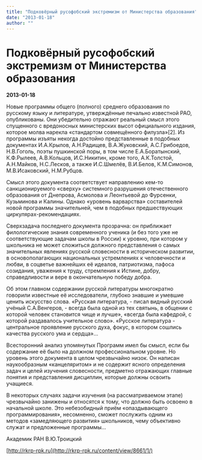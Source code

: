 ```yaml
---
title: "Подковёрный русофобский экстремизм от Министерства образования"
date: "2013-01-18"
author: ""
---
```


# Подковёрный русофобский экстремизм от Министерства образования

**2013-01-18** 

Новые программы общего (полного) среднего образования по русскому языку и литературе, утверждённые печально известной РАО, опубликованы. Они убедительно отражают реальный смысл этого спущенного с вредоносных министерских высот официального издания, которое молва нарекла «стандартом совмещённого филузла»[2]. Из программы изъяты некогда достойно представленные в подобных документах И.А.Крылов, А.Н.Радищев, В.А.Жуковский, А.С.Грибоедов, Н.В.Гоголь, поэты пушкинской поры, в том числе Е.А.Боратынский, К.Ф.Рылеев, А.В.Кольцов, И.С.Никитин, кроме того, А.К.Толстой, А.Н.Майков, Н.С.Лесков, а также И.С.Шмелёв, В.И.Белов, К.М.Симонов, М.В.Исаковский, Н.М.Рубцов.

Смысл этого документа соответствует направлению кем-то санкционируемого «сверху» системного разрушения отечественного образования от Днепрова, Асмолова и Леонтьевой до Фурсенки, Кузьминова и Калины. Однако «уровень варварства» составителей новой программы значительней, чем в подобных предшествующих циркулярах-рекомендациях.

Сверхзадача последнего документа прозрачна: он приближает филологические знания современного ученика (и без того уже не соответствующие задачам школы в России) к уровню, при котором у школьника не может сложиться должного представления о самых значительных явлениях русской словесности в историческом развитии, в основополагающих национальных устремлениях к человечности и любви, в соцветье важнейших её идеалов, патриотизма, пафоса созидания, уважения к труду, стремления к Истине, добру, справедливости и вере в окончательную победу добра.

Об этом главном содержании русской литературы многократно говорили известные её исследователи, глубоко знавшие и умевшие ценить искусство слова. «Русская литература, - писал видный русский учёный С.А.Венгеров, - всегда была одной из тех святынь, в общении с которой человек становится чище и лучше», «всегда была кафедрой, с которой раздавалось учительное слово». «Русское литература - центральное проявление русского духа, фокус, в котором сошлись качества русского ума и сердца»...

Всесторонний анализ упомянутых Программ имел бы смысл, если бы содержание её было на должном профессиональном уровне. Но уровень этого документа в целом чрезвычайно низок. Он написан наукообразным «канцеляритом» и не содержит ясного определения задач и целей изучения словесности, предметно отражающих главные понятия и представления дисциплин, которые должны освоить учащиеся.

В некоторых случаях задачи изучения (на рассматриваемом этапе) чрезвычайно занижены и относятся к тому, что должно быть освоено в начальной школе. Это небезобидный приём «опаздывающего программирования», несомненно, сможет послужить одним из методов «замедляющего развития» школьников, чему объективно служат и предложенные программы...

Академик РАН В.Ю.Троицкий

[http://rkrp-rpk.ru](http://rkrp-rpk.ru/content/view/8661/1/)